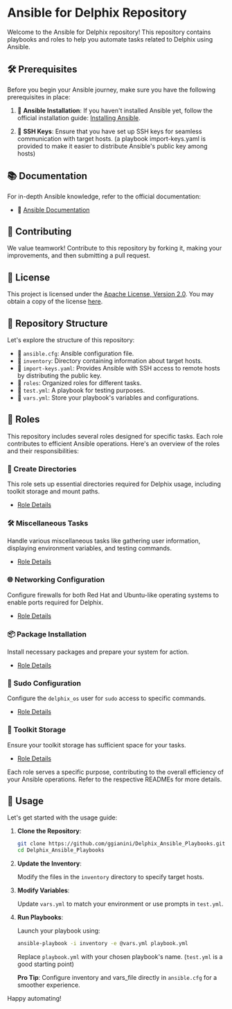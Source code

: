 # Ansible for Delphix Repository

Welcome to the Ansible for Delphix repository! This repository contains playbooks and roles to help you automate tasks related to Delphix using Ansible.

## 🛠 Prerequisites

Before you begin your Ansible journey, make sure you have the following prerequisites in place:

1. 🌟 **Ansible Installation**: If you haven't installed Ansible yet, follow the official installation guide: [Installing Ansible](https://docs.ansible.com/ansible/latest/installation_guide/intro_installation.html).

2. 🔑 **SSH Keys**: Ensure that you have set up SSH keys for seamless communication with target hosts. (a playbook import-keys.yaml is provided to make it easier to distribute Ansible's public key among hosts)

## 📚 Documentation

For in-depth Ansible knowledge, refer to the official documentation:

- 📖 [Ansible Documentation](https://docs.ansible.com/ansible/latest/index.html)

## 🤝 Contributing

We value teamwork! Contribute to this repository by forking it, making your improvements, and then submitting a pull request.

## 📜 License

This project is licensed under the [Apache License, Version 2.0](LICENSE). You may obtain a copy of the license [here](http://www.apache.org/licenses/LICENSE-2.0).

## 📂 Repository Structure

Let's explore the structure of this repository:

- 📁 `ansible.cfg`: Ansible configuration file.
- 📁 `inventory`: Directory containing information about target hosts.
- 📄 `import-keys.yaml`: Provides Ansible with SSH access to remote hosts by distributing the public key.
- 📂 `roles`: Organized roles for different tasks.
- 📄 `test.yml`: A playbook for testing purposes.
- 📄 `vars.yml`: Store your playbook's variables and configurations.

## 🚢 Roles

This repository includes several roles designed for specific tasks. Each role contributes to efficient Ansible operations. Here's an overview of the roles and their responsibilities:

### 📁 Create Directories

This role sets up essential directories required for Delphix usage, including toolkit storage and mount paths.

- [Role Details](roles/create-directories/README.md)

### 🛠 Miscellaneous Tasks

Handle various miscellaneous tasks like gathering user information, displaying environment variables, and testing commands.

- [Role Details](roles/misc/README.md)

### 🌐 Networking Configuration

Configure firewalls for both Red Hat and Ubuntu-like operating systems to enable ports required for Delphix.

- [Role Details](roles/networking/README.md)

### 📦 Package Installation

Install necessary packages and prepare your system for action.

- [Role Details](roles/packages/README.md)

### 🔑 Sudo Configuration

Configure the `delphix_os` user for `sudo` access to specific commands.

- [Role Details](roles/sudo/README.md)

### 🧰 Toolkit Storage

Ensure your toolkit storage has sufficient space for your tasks.

- [Role Details](roles/toolkit_storage/README.md)

Each role serves a specific purpose, contributing to the overall efficiency of your Ansible operations. Refer to the respective READMEs for more details.

## 🚀 Usage

Let's get started with the usage guide:

1. **Clone the Repository**:

    ```bash
    git clone https://github.com/ggianini/Delphix_Ansible_Playbooks.git
    cd Delphix_Ansible_Playbooks
    ```

2. **Update the Inventory**:

   Modify the files in the `inventory` directory to specify target hosts.

3. **Modify Variables**:

   Update `vars.yml` to match your environment or use prompts in `test.yml`.

4. **Run Playbooks**:

    Launch your playbook using:

    ```bash
    ansible-playbook -i inventory -e @vars.yml playbook.yml
    ```

    Replace `playbook.yml` with your chosen playbook's name. (`test.yml` is a good starting point)

    **Pro Tip**: Configure inventory and vars_file directly in `ansible.cfg` for a smoother experience.

Happy automating!

